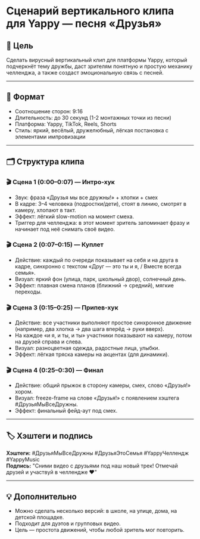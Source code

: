 # Сценарий вертикального клипа для Yappy — песня «Друзья»

## 🎯 Цель
Сделать вирусный вертикальный клип для платформы Yappy, который подчеркнёт тему дружбы, даст зрителям понятную и простую механику челленджа, а также создаст эмоциональную связь с песней.

---

## 📐 Формат
- Соотношение сторон: 9:16
- Длительность: до 30 секунд (1-2 монтажных точки из песни)
- Платформа: Yappy, TikTok, Reels, Shorts
- Стиль: яркий, весёлый, дружелюбный, лёгкая постановка с элементами импровизации

---

## 🗂 Структура клипа

### 🎬 Сцена 1 (0:00–0:07) — Интро-хук
- Звук: фраза «Друзья мы все дружны!» + хлопки + смех
- В кадре: 3–4 человека (подростки/дети), стоят в линию, смотрят в камеру, хлопают в такт.
- Эффект: лёгкий slow-motion на момент смеха.
- Триггер для челленджа: в этот момент зритель запоминает фразу и начинает под неё снимать своё видео.

### 🎬 Сцена 2 (0:07–0:15) — Куплет
- Действие: каждый по очереди показывает на себя и на друга в кадре, синхронно с текстом «Друг — это ты и я, / Вместе всегда семья».
- Визуал: яркий фон (улица, парк, школьный двор), солнечный день.
- Эффект: плавная смена планов (ближний → средний), мягкие переходы.

### 🎬 Сцена 3 (0:15–0:25) — Припев-хук
- Действие: все участники выполняют простое синхронное движение (например, два хлопка → два шага вперёд → руки вверх).
- На каждое «и я, и ты, и ты» участники показывают на камеру, потом на друзей справа и слева.
- Визуал: разноцветная одежда, радостные лица, улыбки.
- Эффект: лёгкая тряска камеры на акцентах (для динамики).

### 🎬 Сцена 4 (0:25–0:30) — Финал
- Действие: общий прыжок в сторону камеры, смех, слово «Друзья!» хором.
- Визуал: freeze-frame на слове «Друзья!» с появлением хэштега #ДрузьяМыВсеДружны.
- Эффект: финальный фейд-аут под смех.

---

## 🏷 Хэштеги и подпись
**Хэштеги:** #ДрузьяМыВсеДружны #ДрузьяЭтоСемья #YappyЧеллендж #YappyMusic  
**Подпись:** "Сними видео с друзьями под наш новый трек! Отмечай друзей и участвуй в челлендже ❤️"

---

## 💡 Дополнительно
- Можно сделать несколько версий: в школе, на улице, дома, на детской площадке.
- Подходит для дуэтов и групповых видео.
- Цель — простота движений, чтобы любой зритель мог повторить.
